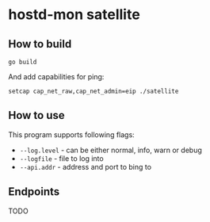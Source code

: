 # hostd-mon satellite

## How to build

```
go build
```

And add capabilities for ping:
```
setcap cap_net_raw,cap_net_admin=eip ./satellite
```

## How to use
This program supports following flags:
- `--log.level` - can be either normal, info, warn or debug
- `--logfile` - file to log into
- `--api.addr` - address and port to bing to

## Endpoints
TODO